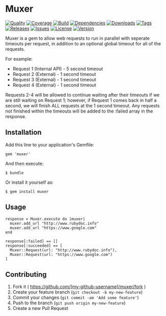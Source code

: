 # Muxer

[![Quality](https://img.shields.io/codeclimate/github/ChrisMacNaughton/muxer.svg?style=flat-square)](https://codeclimate.com/github/ChrisMacNaughton/muxer)
[![Coverage](https://img.shields.io/codeclimate/coverage/github/ChrisMacNaughton/muxer.svg?style=flat-square)](https://codeclimate.com/github/ChrisMacNaughton/muxer)
[![Build](https://img.shields.io/travis-ci/ChrisMacNaughton/muxer.svg?style=flat-square)](https://travis-ci.org/ChrisMacNaughton/muxer)
[![Dependencies](https://img.shields.io/gemnasium/ChrisMacNaughton/muxer.svg?style=flat-square)](https://gemnasium.com/ChrisMacNaughton/muxer)
[![Downloads](https://img.shields.io/gem/dtv/muxer.svg?style=flat-square)](https://rubygems.org/gems/muxer)
[![Tags](https://img.shields.io/github/tag/ChrisMacNaughton/muxer.svg?style=flat-square)](https://github.com/ChrisMacNaughton/muxer/tags)
[![Releases](https://img.shields.io/github/release/ChrisMacNaughton/muxer.svg?style=flat-square)](https://github.com/ChrisMacNaughton/muxer/releases)
[![Issues](https://img.shields.io/github/issues/ChrisMacNaughton/muxer.svg?style=flat-square)](https://github.com/ChrisMacNaughton/muxer/issues)
[![License](https://img.shields.io/badge/license-MIT-brightgreen.svg?style=flat-square)](https://opensource.org/licenses/MIT)
[![Version](https://img.shields.io/gem/v/muxer.svg?style=flat-square)](https://rubygems.org/gems/muxer)

Muxer is a gem to allow web requests to run in parallel with seperate timeouts per request, in addition to an optional global timeout for all of the requests.

For example:

- Request 1 (Internal API) - 5 second timeout
- Request 2 (External) - 1 second timeout
- Request 3 (External) - 1 second timeout
- Request 4 (External) - 1 second timeout

Requests 2-4 will be allowed to continue waiting after their timeouts if we are still waiting on Request 1; however, if Request 1 comes back in half a second, we will finish ALL requests at the 1 second timeout. Any requests not finished within the timeouts will be added to the :failed array in the response.

## Installation

Add this line to your application's Gemfile:

    gem 'muxer'

And then execute:

    $ bundle

Or install it yourself as:

    $ gem install muxer

## Usage

```
response = Muxer.execute do |muxer|
  muxer.add_url "http://www.rubydoc.info"
  muxer.add_url "https://www.google.com"
end

response[:failed] == []
response[:succeeded] == [
  Muxer::Request(url: "http://www.rubydoc.info"),
  Muxer::Request(url: "https://www.google.com")
]
```
## Contributing

1. Fork it ( https://github.com/[my-github-username]/muxer/fork )
2. Create your feature branch (`git checkout -b my-new-feature`)
3. Commit your changes (`git commit -am 'Add some feature'`)
4. Push to the branch (`git push origin my-new-feature`)
5. Create a new Pull Request
